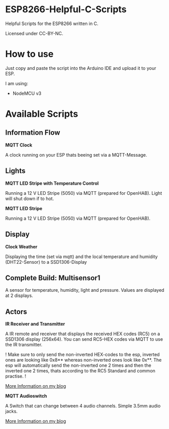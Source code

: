 # ESP8266-Helpful-C-Scripts
Helpful Scripts for the ESP8266 written in C. 

Licensed under CC-BY-NC.

# How to use
Just copy and paste the script into the Arduino IDE and upload it to your ESP. 

I am using: 
- NodeMCU v3

# Available Scripts
## Information Flow
**MQTT Clock**

A clock running on your ESP thats beeing set via a MQTT-Message. 

## Lights

**MQTT LED Stripe with Temperature Control**

Running a 12 V LED Stripe (5050) via MQTT (prepared for OpenHAB). Light will shut down if to hot.

**MQTT LED Stripe**

Running a 12 V LED Stripe (5050) via MQTT (prepared for OpenHAB).

## Display

**Clock Weather**

Displaying the time (set via mqtt) and the local temperature and humidity (DHT22-Sensor) to a SSD1306-Display

## Complete Build: Multisensor1 

A sensor for temperature, humidity, light and pressure. Values are displayed at 2 displays. 

## Actors

**IR Receiver and Transmitter**

A IR remote and receiver that displays the received HEX codes (RC5) on a SSD1306 display (256x64). You can send RC5-HEX codes via MQTT to use the IR transmitter.  

! Make sure to only send the non-inverted HEX-codes to the esp, inverted ones are looking like 0x8** whereas non-inverted ones look like 0x**. The esp will automatically send the non-inverted one 2 times and then the inverted one 2 times, thats according to the RC5 Standard and common practise. !

[More Information on my blog](https://blog.cubicroot.xyz/hacking-a-ir-remote-with-a-esp8266)

**MQTT Audioswitch**

A Switch that can change between 4 audio channels. Simple 3.5mm audio jacks. 

[More Information on my blog](https://blog.cubicroot.xyz/mqtt-managed-audio-switch)

